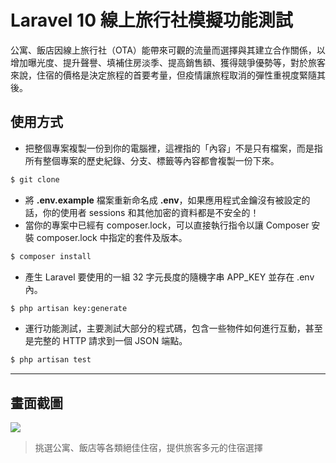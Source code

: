 # Laravel 10 線上旅行社模擬功能測試

公寓、飯店因線上旅行社（OTA）能帶來可觀的流量而選擇與其建立合作關係，以增加曝光度、提升聲譽、填補住房淡季、提高銷售額、獲得競爭優勢等，對於旅客來說，住宿的價格是決定旅程的首要考量，但疫情讓旅程取消的彈性重視度緊隨其後。

## 使用方式
- 把整個專案複製一份到你的電腦裡，這裡指的「內容」不是只有檔案，而是指所有整個專案的歷史紀錄、分支、標籤等內容都會複製一份下來。
```sh
$ git clone
```
- 將 __.env.example__ 檔案重新命名成 __.env__，如果應用程式金鑰沒有被設定的話，你的使用者 sessions 和其他加密的資料都是不安全的！
- 當你的專案中已經有 composer.lock，可以直接執行指令以讓 Composer 安裝 composer.lock 中指定的套件及版本。
```sh
$ composer install
```
- 產生 Laravel 要使用的一組 32 字元長度的隨機字串 APP_KEY 並存在 .env 內。
```sh
$ php artisan key:generate
```
- 運行功能測試，主要測試大部分的程式碼，包含一些物件如何進行互動，甚至是完整的 HTTP 請求到一個 JSON 端點。
```sh
$ php artisan test
```

----

## 畫面截圖
![](https://i.imgur.com/NfCdIhC.png)
> 挑選公寓、飯店等各類絕佳住宿，提供旅客多元的住宿選擇